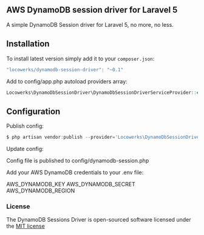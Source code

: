 ## AWS DynamoDB session driver for Laravel 5

A simple DynamoDB Session driver for Laravel 5, no more, no less.

## Installation

To install latest version simply add it to your `composer.json`:

```javascript
"locowerks/dynamodb-session-driver": "~0.1"
```

Add to config/app.php autoload providers array:

```javascript
Locowerks\DynamoDbSessionDriver\DynamoDbSessionDriverServiceProvider::class,
```

## Configuration

Publish config:

```javascript
$ php artisan vendor:publish --provider='Locowerks\DynamoDbSessionDriver\DynamoDbSessionDriverServiceProvider'
```

Update config:

Config file is published to config/dynamodb-session.php

Add your AWS DynamoDB credentials to your .env file:

AWS_DYNAMODB_KEY
AWS_DYNAMODB_SECRET
AWS_DYNAMODB_REGION


### License

The DynamoDB Sessions Driver is open-sourced software licensed under the [MIT license](http://opensource.org/licenses/MIT)
